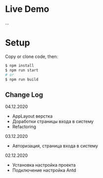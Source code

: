 # Live Demo
...

# Setup

Copy or clone code, then:
```bash
$ npm install
$ npm run start
# or
$ npm run build
```

## Change Log

04.12.2020 
- AppLayout верстка
- Доработки страницы входа в систему
- Refactoring

03.12.2020 
- Авторизация, страница входа в систему

02.12.2020
- Установка настройка проекта
- Подключение настройка Antd
